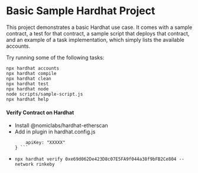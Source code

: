 # Basic Sample Hardhat Project

This project demonstrates a basic Hardhat use case. It comes with a sample contract, a test for that contract, a sample script that deploys that contract, and an example of a task implementation, which simply lists the available accounts.

Try running some of the following tasks:

```shell
npx hardhat accounts
npx hardhat compile
npx hardhat clean
npx hardhat test
npx hardhat node
node scripts/sample-script.js
npx hardhat help
```
#### Verify Contract on Hardhat
 - Install @nomiclabs/hardhat-etherscan
 - Add in plugin in hardhat.config.js 
    ```etherscan: {
        apiKey: "XXXXX"
    } ```
- ``` npx hardhat verify 0xe69d062De423D8c07E5FA9f044a38f9bFB2Ce804 --network rinkeby ```